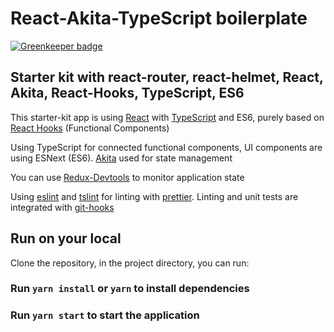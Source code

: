 # React-Akita-TypeScript boilerplate

[![Greenkeeper badge](https://badges.greenkeeper.io/nitor-infotech-oss/react-akita-starter.svg)](https://greenkeeper.io/)

## Starter kit with react-router, react-helmet, React, Akita, React-Hooks, TypeScript, ES6

This starter-kit app is using [React](https://reactjs.org/) with [TypeScript](https://www.typescriptlang.org/) and ES6, purely based on [React Hooks](https://reactjs.org/docs/hooks-intro.html) (Functional Components)

Using TypeScript for connected functional components, UI components are using ESNext (ES6). [Akita](https://netbasal.gitbook.io/akita/) used for state management

You can use [Redux-Devtools](https://github.com/zalmoxisus/redux-devtools-extension) to monitor application state

Using [eslint](https://eslint.org/) and [tslint](https://palantir.github.io/tslint/) for linting with [prettier](https://prettier.io/). Linting and unit tests are integrated with [git-hooks](https://githooks.com/)

## Run on your local

Clone the repository, in the project directory, you can run:

### Run `yarn install` or `yarn` to install dependencies

### Run `yarn start` to start the application
